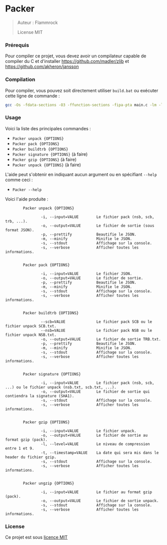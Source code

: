 # Packer

> Auteur : Flammrock
> 
> License  MIT

### Prérequis

Pour compiler ce projet, vous devez avoir un compilateur capable de compiler du C et d'installer https://github.com/madler/zlib et https://github.com/akheron/jansson

### Compilation

Pour compiler, vous pouvez soit directement utiliser `build.bat` ou exécuter cette ligne de commande :

```bash
gcc -Os -fdata-sections -O3 -ffunction-sections -fipa-pta main.c -lm -lzlibstatic -ljansson -o Packer.exe -D_WIN32 -Wl,--gc-sections -Wl,-O1 -Wl,--as-needed -Wl,--strip-all
```

### Usage

Voici la liste des principales commandes :
- `Packer unpack {OPTIONS}`
- `Packer pack {OPTIONS}`
- `Packer buildtrb {OPTIONS}`
- `Packer signature {OPTIONS}` (à faire)
- `Packer gzip {OPTIONS}` (à faire)
- `Packer unpack {OPTIONS}` (à faire)

L'aide peut s'obtenir en indiquant aucun argument ou en spécifiant `--help` comme ceci :
- `Packer --help`

Voici l'aide produite :
```
        Packer unpack {OPTIONS}

                -i, --input=VALUE        Le fichier pack (nsb, scb, trb, ...).
                -o, --output=VALUE       Le fichier de sortie (sous format JSON).
                -p, --prettify           Beautifie le JSON.
                -m, --minify             Minifie le JSON.
                -s, --stdout             Affichage sur la console.
                -s, --verbose            Afficher toutes les informations.


        Packer pack {OPTIONS}

                -i, --input=VALUE        Le fichier JSON.
                -o, --output=VALUE       Le fichier de sortie.
                -p, --prettify           Beautifie le JSON.
                -m, --minify             Minifie le JSON.
                -s, --stdout             Affichage sur la console.
                -s, --verbose            Afficher toutes les informations.


        Packer buildtrb {OPTIONS}

                --scb=VALUE              Le fichier pack SCB ou le fichier unpack SCB.txt.
                --nsb=VALUE              Le fichier pack NSB ou le fichier unpack NSB.txt.
                -o, --output=VALUE       Le fichier de sortie TRB.txt.
                -p, --prettify           Beautifie le JSON.
                -m, --minify             Minifie le JSON.
                -s, --stdout             Affichage sur la console.
                -s, --verbose            Afficher toutes les informations.


        Packer signature {OPTIONS}

                -i, --input=VALUE        Le fichier pack (nsb, scb, ...) ou le fichier unpack (nsb.txt, scb.txt, ...).
                -o, --output=VALUE       Le fichier de sortie qui contiendra la signature (SHA1).
                -s, --stdout             Affichage sur la console.
                -s, --verbose            Afficher toutes les informations.


        Packer gzip {OPTIONS}

                -i, --input=VALUE        Le fichier unpack.
                -o, --output=VALUE       Le fichier de sortie au format gzip (pack).
                -l, --level=VALUE        Le niveau de compression entre 1 et 9.
                -t, --timestamp=VALUE    La date qui sera mis dans le header du fichier gzip.
                -s, --stdout             Affichage sur la console.
                -s, --verbose            Afficher toutes les informations.


        Packer ungzip {OPTIONS}

                -i, --input=VALUE        Le fichier au format gzip (pack).
                -o, --output=VALUE       Le fichier de sortie unpack.
                -s, --stdout             Affichage sur la console.
                -s, --verbose            Afficher toutes les informations.
```

### License

Ce projet est sous [licence MIT](https://github.com/git/git-scm.com/blob/main/MIT-LICENSE.txt)
